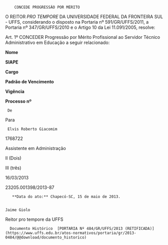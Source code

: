         CONCEDE PROGRESSÃO POR MÉRITO  

O REITOR *PRO TEMPORE* DA UNIVERSIDADE FEDERAL DA FRONTEIRA SUL - UFFS, considerando o disposto na Portaria nº 591/GR/UFFS/2011, a Portaria nº 347/GR/UFFS/2010 e o Artigo 10 da Lei 11.091/2005, resolve:

 Art. 1º CONCEDER Progressão por Mérito Profissional ao Servidor Técnico Administrativo em Educação a seguir relacionado:

      

 **Nome**

    

 **SIAPE**

    

 **Cargo**

   **Padrão de Vencimento**

    

 **Vigência**

    

 **Processo nº**

     De

   Para

     Elvis Roberto Giacomim

   1768722

   Assistente em Administração

   II (Dois)

   III (três)

   16/03/2013

   23205.001398/2013-87

       **Data do ato:** Chapecó-SC, 15 de maio de 2013.   
 

    Jaime Giolo   
 Reitor pro tempore da UFFS 

      Documento Histórico  [PORTARIA Nº 484/GR/UFFS/2013 (RETIFICADA)](https://www.uffs.edu.br/atos-normativos/portaria/gr/2013-0484/@@download/documento_historico)     
      